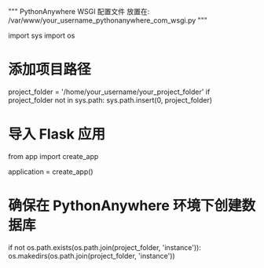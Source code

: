 """
PythonAnywhere WSGI 配置文件
放置在: /var/www/your_username_pythonanywhere_com_wsgi.py
"""

import sys
import os

# 添加项目路径
project_folder = '/home/your_username/your_project_folder'
if project_folder not in sys.path:
    sys.path.insert(0, project_folder)

# 导入 Flask 应用
from app import create_app

application = create_app()

# 确保在 PythonAnywhere 环境下创建数据库
if not os.path.exists(os.path.join(project_folder, 'instance')):
    os.makedirs(os.path.join(project_folder, 'instance'))